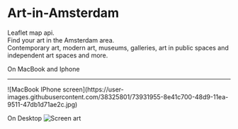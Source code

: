 # Art-in-Amsterdam<br>
Leaflet map api.<br>
Find your art in the Amsterdam area.<br>
Contemporary art, modern art, museums, galleries, art in public spaces and independent art spaces and more.<br>

On MacBook and Iphone 
<hr>
![MacBook   IPhone screen](https://user-images.githubusercontent.com/38325801/73931955-8e41c700-48d9-11ea-9511-47db1d71ae2c.jpg)<p>

On Desktop
![Screen art](https://user-images.githubusercontent.com/38325801/73443150-735dd880-4356-11ea-8077-07a81a010dc4.jpg)

